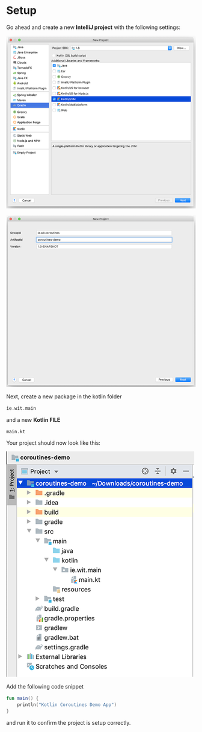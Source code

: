 # Setup

Go ahead and create a new **IntelliJ project** with the following settings:

![](img/s1k01.png)

![](img/s1k02.png)

Next, create a new package in the kotlin folder

~~~kotlin
ie.wit.main
~~~

and a new **Kotlin FILE**

~~~
main.kt
~~~

Your project should now look like this:

![](img/s1k03.png)

Add the following code snippet

~~~kotlin
fun main() {
    println("Kotlin Coroutines Demo App")
}
~~~

and run it to confirm the project is setup correctly.
